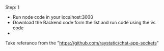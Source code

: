 Step: 1
  - Run node code in your localhost:3000
  - Download the Backend code form the list and run code using the vs code
  - 

Take referance from the "https://github.com/raystatic/chat-app-sockets"
